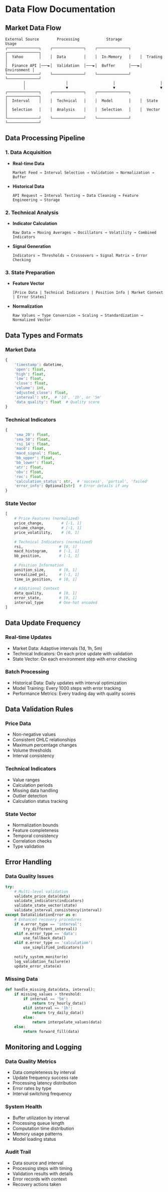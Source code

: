 # Data Flow Documentation

## Market Data Flow

```
External Source        Processing            Storage              Usage
┌──────────────┐    ┌──────────────┐    ┌──────────────┐    ┌──────────────┐
│  Yahoo       │    │  Data        │    │  In-Memory   │    │  Trading     │
│  Finance API │───►│  Validation  │───►│  Buffer      │───►│  Environment │
└──────────────┘    └──────────────┘    └──────────────┘    └──────────────┘
        │                  │                    │                    │
        │                  ▼                    ▼                    ▼
┌──────────────┐    ┌──────────────┐    ┌──────────────┐    ┌──────────────┐
│  Interval    │    │  Technical   │    │  Model       │    │  State       │
│  Selection   │    │  Analysis    │    │  Selection   │    │  Vector      │
└──────────────┘    └──────────────┘    └──────────────┘    └──────────────┘
```

## Data Processing Pipeline

### 1. Data Acquisition
- **Real-time Data**
  ```
  Market Feed → Interval Selection → Validation → Normalization → Buffer
  ```
- **Historical Data**
  ```
  API Request → Interval Testing → Data Cleaning → Feature Engineering → Storage
  ```

### 2. Technical Analysis
- **Indicator Calculation**
  ```
  Raw Data → Moving Averages → Oscillators → Volatility → Combined Indicators
  ```
- **Signal Generation**
  ```
  Indicators → Thresholds → Crossovers → Signal Matrix → Error Checking
  ```

### 3. State Preparation
- **Feature Vector**
  ```
  [Price Data | Technical Indicators | Position Info | Market Context | Error States]
  ```
- **Normalization**
  ```
  Raw Values → Type Conversion → Scaling → Standardization → Normalized Vector
  ```

## Data Types and Formats

### Market Data
```python
{
    'timestamp': datetime,
    'open': float,
    'high': float,
    'low': float,
    'close': float,
    'volume': int,
    'adjusted_close': float,
    'interval': str,  # '1d', '1h', or '5m'
    'data_quality': float  # Quality score
}
```

### Technical Indicators
```python
{
    'sma_20': float,
    'sma_50': float,
    'rsi_14': float,
    'macd': float,
    'macd_signal': float,
    'bb_upper': float,
    'bb_lower': float,
    'atr': float,
    'obv': float,
    'roc': float,
    'calculation_status': str,  # 'success', 'partial', 'failed'
    'error_info': Optional[str]  # Error details if any
}
```

### State Vector
```python
[
    # Price Features (normalized)
    price_change,        # [-1, 1]
    volume_change,       # [-1, 1]
    price_volatility,    # [0, 1]
    
    # Technical Indicators (normalized)
    rsi,                # [0, 1]
    macd_histogram,     # [-1, 1]
    bb_position,        # [-1, 1]
    
    # Position Information
    position_size,      # [0, 1]
    unrealized_pnl,     # [-1, 1]
    time_in_position,   # [0, 1]
    
    # Additional Context
    data_quality,       # [0, 1]
    error_state,        # [0, 1]
    interval_type       # One-hot encoded
]
```

## Data Update Frequency

### Real-time Updates
- Market Data: Adaptive intervals (1d, 1h, 5m)
- Technical Indicators: On each price update with validation
- State Vector: On each environment step with error checking

### Batch Processing
- Historical Data: Daily updates with interval optimization
- Model Training: Every 1000 steps with error tracking
- Performance Metrics: Every trading day with quality scores

## Data Validation Rules

### Price Data
- Non-negative values
- Consistent OHLC relationships
- Maximum percentage changes
- Volume thresholds
- Interval consistency

### Technical Indicators
- Value ranges
- Calculation periods
- Missing data handling
- Outlier detection
- Calculation status tracking

### State Vector
- Normalization bounds
- Feature completeness
- Temporal consistency
- Correlation checks
- Type validation

## Error Handling

### Data Quality Issues
```python
try:
    # Multi-level validation
    validate_price_data(data)
    validate_indicators(indicators)
    validate_state_vector(state)
    validate_interval_consistency(interval)
except DataValidationError as e:
    # Enhanced recovery procedures
    if e.error_type == 'interval':
        try_different_interval()
    elif e.error_type == 'data':
        use_fallback_data()
    elif e.error_type == 'calculation':
        use_simplified_indicators()
    
    notify_system_monitor(e)
    log_validation_failure(e)
    update_error_state(e)
```

### Missing Data
```python
def handle_missing_data(data, interval):
    if missing_values > threshold:
        if interval == '5m':
            return try_hourly_data()
        elif interval == '1h':
            return try_daily_data()
        else:
            return interpolate_values(data)
    else:
        return forward_fill(data)
```

## Monitoring and Logging

### Data Quality Metrics
- Data completeness by interval
- Update frequency success rate
- Processing latency distribution
- Error rates by type
- Interval switching frequency

### System Health
- Buffer utilization by interval
- Processing queue length
- Computation time distribution
- Memory usage patterns
- Model loading status

### Audit Trail
- Data source and interval
- Processing steps with timing
- Validation results with details
- Error records with context
- Recovery actions taken 